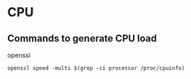 # CPU
## Commands to generate CPU load
openssl
```
openssl speed -multi $(grep -ci processor /proc/cpuinfo)
```
